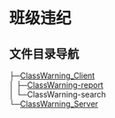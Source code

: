 # 班级违纪
## 文件目录导航
├─[ClassWarning_Client](https://github.com/PenSeeYou/ClassWarning/tree/master/ClassWarning_Client "ClassWarning_Client")  
│  ├─[ClassWarning-report](https://github.com/PenSeeYou/ClassWarning/tree/master/ClassWarning_Client/ClassWarning-report "ClassWarning-report")  
│  └─ClassWarning-search  
└─[ClassWarning_Server](https://github.com/PenSeeYou/ClassWarning/tree/master/ClassWarning_Server "ClassWarning_Server")  